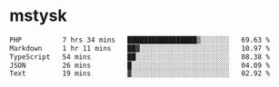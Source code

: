 # mstysk

<!--START_SECTION:waka-->

```txt
PHP          7 hrs 34 mins   █████████████████▒░░░░░░░   69.63 %
Markdown     1 hr 11 mins    ██▓░░░░░░░░░░░░░░░░░░░░░░   10.97 %
TypeScript   54 mins         ██░░░░░░░░░░░░░░░░░░░░░░░   08.38 %
JSON         26 mins         █░░░░░░░░░░░░░░░░░░░░░░░░   04.09 %
Text         19 mins         ▓░░░░░░░░░░░░░░░░░░░░░░░░   02.92 %
```

<!--END_SECTION:waka-->
